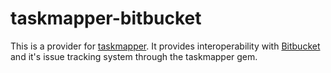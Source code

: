 # taskmapper-bitbucket

This is a provider for [taskmapper](http://ticketrb.com). It provides interoperability with [Bitbucket](http://bitbucket.com) and it's issue tracking system through the taskmapper gem.
